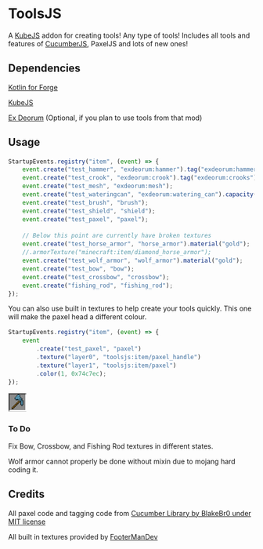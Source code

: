# ToolsJS
A [KubeJS](https://kubejs.com) addon for creating tools! Any type of tools! Includes all tools and features of [CucumberJS](https://git.bluemethyst.dev/CucumberJS), PaxelJS and lots of new ones!

## Dependencies
[Kotlin for Forge](https://modrinth.com/mod/kotlin-for-forge)

[KubeJS](https://modrinth.com/mod/kubejs/)

[Ex Deorum](https://modrinth.com/mod/ex-deorum/) (Optional, if you plan to use tools from that mod)

## Usage
```js
StartupEvents.registry("item", (event) => {
    event.create("test_hammer", "exdeorum:hammer").tag("exdeorum:hammers");
    event.create("test_crook", "exdeorum:crook").tag("exdeorum:crooks");
    event.create("test_mesh", "exdeorum:mesh");
    event.create("test_wateringcan", "exdeorum:watering_can").capacity(3000); //capacity not working
    event.create("test_brush", "brush");
    event.create("test_shield", "shield");
    event.create("test_paxel", "paxel");

    // Below this point are currently have broken textures
    event.create("test_horse_armor", "horse_armor").material("gold");
    //.armorTexture("minecraft:item/diamond_horse_armor");
    event.create("test_wolf_armor", "wolf_armor").material("gold");
    event.create("test_bow", "bow");
    event.create("test_crossbow", "crossbow");
    event.create("fishing_rod", "fishing_rod");
});
```
You can also use built in textures to help create your tools quickly. This one will make the paxel head a different colour.
```js
StartupEvents.registry("item", (event) => {
    event
        .create("test_paxel", "paxel")
        .texture("layer0", "toolsjs:item/paxel_handle")
        .texture("layer1", "toolsjs:item/paxel")
        .color(1, 0x74c7ec);
});
```
![img.png](.github/assets/img.png)

### To Do
Fix Bow, Crossbow, and Fishing Rod textures in different states.

Wolf armor cannot properly be done without mixin due to mojang hard coding it.

## Credits
All paxel code and tagging code from [Cucumber Library by BlakeBr0 under MIT license](https://github.com/BlakeBr0/Cucumber)

All built in textures provided by [FooterManDev](https://github.com/FooterManDev)